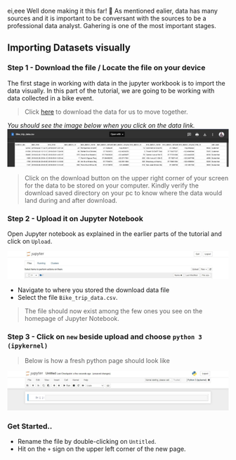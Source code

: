 ei,eee
Well done making it this far! 🎊
As mentioned ealier, data has many sources and it is important to be conversant with the sources to be a professional data analyst. Gahering is one of the most important stages.

## Importing Datasets visually
### Step 1 - Download the file / Locate the file on your device
The first stage in working with data in the jupyter workbook is to import the data visually.
In this part of the tutorial, we are going to be working with data collected in a bike event.
> Click [here](https://drive.google.com/file/d/1F7969SsIB5Y2Iu5umJacoLC9xQMQQnnI/view?usp=sharing) to download the data for us to move together.


_You should see the image below when you click on the data link._
<img src="Images/download preview.jpg">

> Click on the download button on the upper right corner of your screen for the data to be stored on your computer. Kindly verify the download saved directory on your pc to know where the data would land during and after download.

### Step 2 - Upload it on Jupyter Notebook
Open Jupyter notebook as explained in the earlier parts of the tutorial and click on `Upload`.

<img src="Images/uploadButton.jpg">

- Navigate to where you stored the download data file
- Select the file `Bike_trip_data.csv`.

> The file should now exist among the few ones you see on the homepage of Jupyter Notebook.


### Step 3 - Click on `new` beside upload and choose `python 3 (ipykernel)`

> Below is how a fresh python page should look like
<img src="Images/freshpage.jpg">

### Get Started.. 

- Rename the file by double-clicking on `Untitled`.
- Hit on the `+` sign on the upper left corner of the new page.
